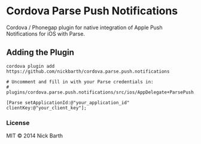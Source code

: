 # Cordova Parse Push Notifications

Cordova / Phonegap plugin for native integration of Apple Push Notifications for iOS with Parse.

## Adding the Plugin

```
cordova plugin add https://github.com/nickbarth/cordova.parse.push.notifications

# Uncomment and fill in with your Parse credentials in:
# plugins/cordova.parse.push.notifications/src/ios/AppDelegate+ParsePush.m

[Parse setApplicationId:@"your_application_id" clientKey:@"your_client_key"];
```

### License
MIT &copy; 2014 Nick Barth
